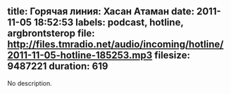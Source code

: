 title: Горячая линия: Хасан Атаман
date: 2011-11-05 18:52:53
labels: podcast, hotline, argbrontsterop
file: http://files.tmradio.net/audio/incoming/hotline/2011-11-05-hotline-185253.mp3
filesize: 9487221
duration: 619
---
No description.
